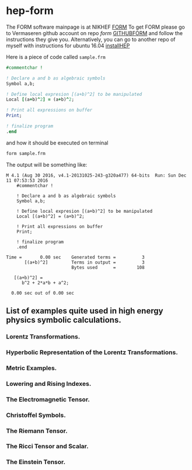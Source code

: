 # hep-form

The FORM software mainpage is at NIKHEF
[FORM](http://www.nikhef.nl/~form/)
To get FORM please go to Vermaseren github account on repo *form*
[GITHUBFORM](https://github.com/vermaseren/form)
and follow the instructions they give you. Alternatively, you can go to another repo of myself
with instructions for ubuntu 16.04
[installHEP](http://github.com/faquinonez/installHEP#install-formFORM)

Here is a piece of code called `sample.frm`
```fortran
#commentchar !

! Declare a and b as algebraic symbols 
Symbol a,b;

! Define local expresion [(a+b)^2] to be manipulated
Local [(a+b)^2] = (a+b)^2;

! Print all expressions on buffer
Print;

! finalize program
.end
```
and how it should be executed on terminal
```bash
form sample.frm
```
The output will be something like:
```
M 4.1 (Aug 30 2016, v4.1-20131025-243-g320a477) 64-bits  Run: Sun Dec 11 07:53:53 2016
    #commentchar !
    
    ! Declare a and b as algebraic symbols
    Symbol a,b;
    
    ! Define local expresion [(a+b)^2] to be manipulated
    Local [(a+b)^2] = (a+b)^2;
    
    ! Print all expressions on buffer
    Print;
    
    ! finalize program
    .end

Time =       0.00 sec    Generated terms =          3
       [(a+b)^2]         Terms in output =          3
                         Bytes used      =        108

   [(a+b)^2] =
      b^2 + 2*a*b + a^2;

  0.00 sec out of 0.00 sec
```

## List of examples quite used in high energy physics symbolic calculations.

### Lorentz Transformations.
### Hyperbolic Representation of the Lorentz Transformations.
### Metric Examples.
### Lowering and Rising Indexes.
### The Electromagnetic Tensor.
### Christoffel Symbols.
### The Riemann Tensor.
### The Ricci Tensor and Scalar.
### The Einstein Tensor.
